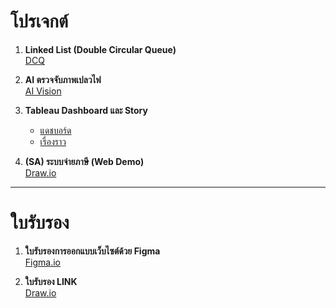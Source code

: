 # โปรเจกต์

1. **Linked List (Double Circular Queue)**  
   [DCQ](https://Emkub.github.io/project/Double-Circular-Queue-1.pdf)

2. **AI ตรวจจับภาพเปลวไฟ**  
   [AI Vision](https://Emkub.github.io/project/AI.ipynb)

3. **Tableau Dashboard และ Story**  
   - [แดชบอร์ด](https://Emkub.github.io/project/มูลค่าการนำเข้าของวิสาหกิจ.pdf)  
   - [เรื่องราว](https://Emkub.github.io/project/แนวโน้มการนำเข้า.pdf)

4. **(SA) ระบบจ่ายภาษี (Web Demo)**  
   [Draw.io](https://Emkub.github.io/project/SA1.drawio.pdf)

---

# ใบรับรอง

1. **ใบรับรองการออกแบบเว็บไซต์ด้วย Figma**  
   [Figma.io](https://Emkub.github.io/project/Figma.pdf)

2. **ใบรับรอง LINK**  
   [Draw.io](https://Emkub.github.io/project/Link.pdf)
